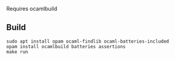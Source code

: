 
Requires ocamlbuild

## Build

	sudo apt install opam ocaml-findlib ocaml-batteries-included
	opam install ocamlbuild batteries assertions
	make run
